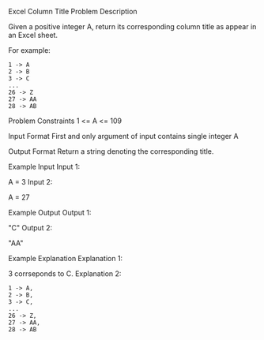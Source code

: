 Excel Column Title
Problem Description

Given a positive integer A, return its corresponding column title as appear in an Excel sheet.

For example:

    1 -> A
    2 -> B
    3 -> C
    ...
    26 -> Z
    27 -> AA
    28 -> AB 


Problem Constraints
1 <= A <= 109



Input Format
First and only argument of input contains single integer A



Output Format
Return a string denoting the corresponding title.



Example Input
Input 1:

A = 3
Input 2:

 
A = 27


Example Output
Output 1:

"C"
Output 2:

"AA"


Example Explanation
Explanation 1:

 
3 corrseponds to C.
Explanation 2:

    1 -> A,
    2 -> B,
    3 -> C,
    ...
    26 -> Z,
    27 -> AA,
    28 -> AB 